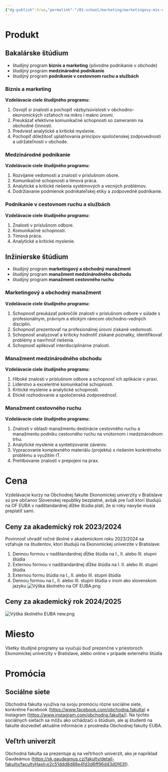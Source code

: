 ```yaml
---
{"dg-publish":true,"permalink":"/01-school/marketing/marketingovy-mix-of-euba/","tags":["year1","winterSemester","uniMRK"]}
---
```


# Produkt

## Bakalárske štúdium
- študijný program **biznis a marketing** (pôvodne podnikanie v obchode)
- študijný program **medzinárodné podnikanie**
- študijný program **podnikanie v cestovnom ruchu a službách**

### Biznis a marketing
**Vzdelávacie ciele študijného programu:**
1. Osvojiť si znalosti a pochopiť väzby/súvislosti v obchodno-ekonomických vzťahoch na mikro i makro úrovni.
2. Preukázať efektívne komunikačné schopnosti so zameraním na obchodné činnosti.
3. Predviesť analytické a kritické myslenie.
4. Pochopiť dôležitosť uplatňovania princípov spoločenskej zodpovednosti a udržateľnosti v obchode.

### Medzinárodné podnikanie
**Vzdelávacie ciele študijného programu:**
1. Rozvíjanie vedomostí a znalostí v príslušnom obore.
2. Komunikačné schopnosti a tímová práca.
3. Analytické a kritické riešenia systémových a vecných problémov.
4. Dodržiavanie podmienok podnikateľskej etiky a zodpovedné podnikanie.

### Podnikanie v cestovnom ruchu a službách
**Vzdelávacie ciele študijného programu:**
1. Znalosti v príslušnom odbore.
2. Komunikačné schopnosti.
3. Tímová práca.
4. Analytické a kritické myslenie.

## Inžinierske štúdium
- študijný program **marketingový a obchodný manažment**
- študijný program **manažment medzinárodného obchodu**
- študijný program **manažment cestovného ruchu**

### Marketingový a obchodný manažment
**Vzdelávacie ciele študijného programu:**
1. Schopnosť preukázať pokročilé znalosti v príslušnom odbore v súlade s profesionálnym, právnym a etickým rámcom obchodno-vedných disciplín.
2. Schopnosť prezentovať na profesionálnej úrovni získané vedomosti.
3. Schopnosť analyzovať a kriticky hodnotiť získané poznatky, identifikovať problémy a navrhnúť riešenia.
4. Schopnosť aplikovať interdisciplinárne znalosti.

### Manažment medzinárodného obchodu
**Vzdelávacie ciele študijného programu:**
1. Hlboké znalosti v príslušnom odbore a schopnosť ich aplikácie v praxi.
2. Líderstvo a excelentné komunikačné schopnosti.
3. Kritické myslenie a analytické schopnosti.
4. Etické rozhodovanie a spoločenská zodpovednosť.

### Manažment cestovného ruchu
**Vzdelávacie ciele študijného programu:**
1. Znalosti v oblasti manažmentu destinácie cestovného ruchu a manažmentu podniku cestovného ruchu na vnútornom i medzinárodnom trhu.
2. Analytické myslenie a syntetizovanie záverov.
3. Vypracovanie komplexného materiálu (projektu) s riešením konkrétneho problému a využitím IT.
4. Prehlbovanie znalostí v prepojení na prax.

# Cena
Vzdelávacie kurzy na Obchodnej fakulte Ekonomickej univerzity v Bratislave sú pre občanov Slovenskej republiky bezplatné, avšak pre ľudí ktorí študujú na OF EUBA v nadštandardnej dĺžke štúdia platí, že si roky navyše musia preplatiť sami.

## Ceny za akademický rok 2023/2024
Povinnosť uhradiť ročné školné v akademickom roku 2023/2024 sa vzťahuje na študentov, ktorí študujú na Ekonomickej univerzite v Bratislave:
1. Dennou formou v nadštandardnej dĺžke štúdia na I., II. alebo III. stupni štúdia
2. Externou formou v nadštandardnej dĺžke štúdia na I. II. alebo III. stupni štúdia
3. Externou formu štúdia na I., II. alebo III. stupni štúdia
4. Dennou formou na I., II. alebo III. stupni štúdia v inom ako slovenskom jazyku
![Výška školného na OF EUBA.png](/img/user/06%20-%20Images/School/V%C3%BD%C5%A1ka%20%C5%A1koln%C3%A9ho%20na%20OF%20EUBA.png)

## Ceny za akademický rok 2024/2025
![Výška školného EUBA new.png](/img/user/06%20-%20Images/School/V%C3%BD%C5%A1ka%20%C5%A1koln%C3%A9ho%20EUBA%20new.png)

# Miesto
Všetky študijné programy sa vyučujú buď prezenčne v priestoroch Ekonomickej univerzity v Bratislave, alebo online v prípade externého štúdia

# Promócia

## Sociálne siete
Obchodná fakulta využíva na svoju promóciu rôzne sociálne siete, konkrétne Facebook (https://www.facebook.com/obchodna.fakulta) a Instagram (https://www.instagram.com/obchodna.fakulta/). Na týchto sociálnych sieťach sa môžu ako uchádzači o štúdium, ale aj študenti na fakulte dozvedieť aktuálne informácie z prostredia Obchodnej fakulty EUBA.

## Veľtrh univerzít
Obchodná fakulta sa prezentuje aj na veľtrhoch univerzít, ako je napríklad Gaudeámus (https://sk.gaudeamus.cz/fakulty/detail-fakulty/facultyHash:e2c51ddd8d88e4fd3d6ff96d43d0f63f).